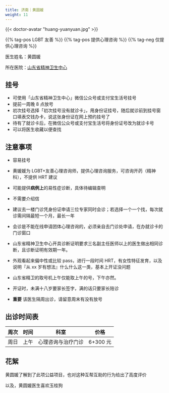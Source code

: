 ```yaml
---
title: 济南｜黄圆媛
weight: 11
---
```


{{< doctor-avatar "huang-yuanyuan.jpg" >}}

{{% tag-pos LGBT 友善 %}} {{% tag-pos 提供心理咨询 %}} {{% tag-neg 仅提供心理咨询 %}}

医生姓名：黄圆媛

所在医院：[山东省精神卫生中心](https://amap.com/place/B0FFM4NU1Y)

## 挂号

- 可使用「山东省精神卫生中心」微信公众号或支付宝生活号挂号
- 提前一周晚 8 点放号
- 初次挂号选择「初次挂号没有就诊卡」，用身份证挂号，随后就诊前到挂号窗口填表交钱办卡，说这张身份证在网上预约挂号了
- 待有了就诊卡后，在微信公众号或支付宝生活号将身份证号改为就诊卡号
- 可以将医生收藏以便查找

## 注意事项

- 容易挂号
- 黄媛媛为 LGBT+友善心理咨询师，提供心理咨询服务，可咨询开药（精神科），不提供 HRT 建议
- 可能提供**病例上**的易性症诊断，具体待编辑查明

- 不需要介绍信
- 建议去一楼门诊凭身份证申请三位专家同时会诊；若选择一个一个找，每次就诊需间隔最短一个月，最长一年
- 会诊是不能在线申请团体心理咨询的，必须亲自去门诊处申请，在办就诊卡的门诊窗口
- 山东省精神卫生中心开具诊断证明要求三名副主任医师以上的医生做出相同诊断，且诊断证明有效期一年。
- 外观看起来偏中性或比较 pass，进行一段时间 HRT，有女性特征发育，以及说明『从 xx 岁有想法』什么什么这一类，基本上开证没问题
- 山东省精卫的取号机上午仅能取上午的号，下午亦然。
- 开证时，未满十八岁要家长签字，满的话只要家长陪诊
- **重要** 该医生隔周出诊，请留意周末有没有放号

## 出诊时间表

| 周次 | 时间 | 科室 | 价格 |
| :---: | :---: | :---: | :---: |
| 周日 | 上午 | 心理咨询与治疗门诊 | 6+300 元 |

## 花絮

黄圆媛了解到了此项公益项目，也对这种互帮互助的行为给出了高度评价

以及，黄圆媛医生喜欢玉桂狗
